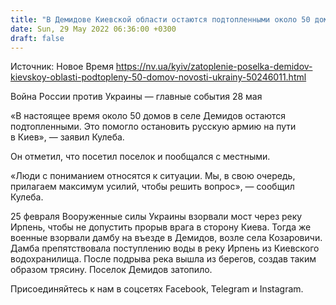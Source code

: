 ```yaml
---
title: "В Демидове Киевской области остаются подтопленными около 50 домов"
date: Sun, 29 May 2022 06:36:00 +0300
draft: false
---
```

Источник: Новое Время https://nv.ua/kyiv/zatoplenie-poselka-demidov-kievskoy-oblasti-podtopleny-50-domov-novosti-ukrainy-50246011.html


Война России против Украины — главные события 28 мая

«В настоящее время около 50 домов в селе Демидов остаются подтопленными. Это помогло остановить русскую армию на пути в Киев», — заявил Кулеба.

Он отметил, что посетил поселок и пообщался с местными.

«Люди с пониманием относятся к ситуации. Мы, в свою очередь, прилагаем максимум усилий, чтобы решить вопрос», — сообщил Кулеба.

25 февраля Вооруженные силы Украины взорвали мост через реку Ирпень, чтобы не допустить прорыв врага в сторону Киева. Тогда же военные взорвали дамбу на въезде в Демидов, возле села Козаровичи. Дамба препятствовала поступлению воды в реку Ирпень из Киевского водохранилища. После подрыва река вышла из берегов, создав таким образом трясину. Поселок Демидов затопило.

Присоединяйтесь к нам в соцсетях Facebook, Telegram и Instagram.
